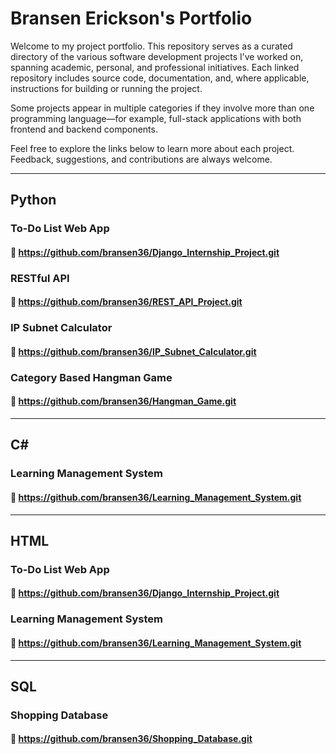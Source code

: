 # Bransen Erickson's Portfolio
Welcome to my project portfolio. This repository serves as a curated directory of the various software development projects I’ve worked on, spanning academic, personal, and professional initiatives. Each linked repository includes source code, documentation, and, where applicable, instructions for building or running the project.

Some projects appear in multiple categories if they involve more than one programming language—for example, full-stack applications with both frontend and backend components.

Feel free to explore the links below to learn more about each project. Feedback, suggestions, and contributions are always welcome.
***

## Python
### To-Do List Web App
#### 🔗 https://github.com/bransen36/Django_Internship_Project.git

### RESTful API
#### 🔗 https://github.com/bransen36/REST_API_Project.git

### IP Subnet Calculator
#### 🔗 https://github.com/bransen36/IP_Subnet_Calculator.git

### Category Based Hangman Game
#### 🔗 https://github.com/bransen36/Hangman_Game.git
***

## C#
### Learning Management System
#### 🔗 https://github.com/bransen36/Learning_Management_System.git
***

## HTML
### To-Do List Web App
#### 🔗 https://github.com/bransen36/Django_Internship_Project.git

### Learning Management System
#### 🔗 https://github.com/bransen36/Learning_Management_System.git
***

## SQL
### Shopping Database
#### 🔗 https://github.com/bransen36/Shopping_Database.git
